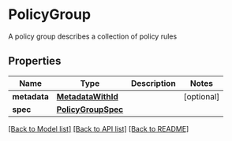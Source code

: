 # PolicyGroup

A policy group describes a collection of policy rules
## Properties
Name | Type | Description | Notes
------------ | ------------- | ------------- | -------------
**metadata** | [**MetadataWithId**](MetadataWithId.md) |  | [optional] 
**spec** | [**PolicyGroupSpec**](PolicyGroupSpec.md) |  | 

[[Back to Model list]](../README.md#documentation-for-models) [[Back to API list]](../README.md#documentation-for-api-endpoints) [[Back to README]](../README.md)


